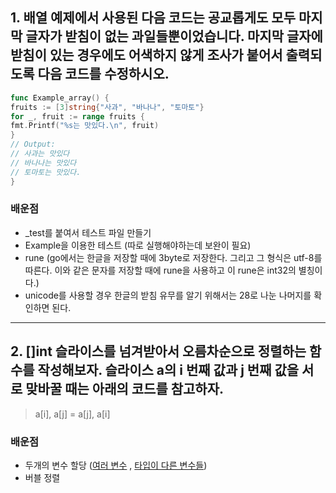 ## 1. 배열 예제에서 사용된 다음 코드는 공교롭게도 모두 마지막 글자가 받침이 없는 과일들뿐이었습니다. 마지막 글자에 받침이 있는 경우에도 어색하지 않게 조사가 붙어서 출력되도록 다음 코드를 수정하시오.

~~~go
func Example_array() {
fruits := [3]string{"사과", "바나나", "토마토"}
for _, fruit := range fruits {
fmt.Printf("%s는 맛있다.\n", fruit)
}
// Output:
// 사과는 맛있다
// 바나나는 맛있다
// 토마토는 맛있다.
}
~~~

### 배운점

- _test를 붙여서 테스트 파일 만들기
- Example을 이용한 테스트 (따로 실행해야하는데 보완이 필요)
- rune (go에서는 한글을 저장할 때에 3byte로 저장한다. 그리고 그 형식은 utf-8를 따른다. 이와 같은 문자를 저장할 때에 rune을 사용하고 이 rune은 int32의 별칭이다.)
- unicode를 사용할 경우 한글의 받침 유무를 알기 위해서는 28로 나눈 나머지를 확인하면 된다.

---

## 2. []int 슬라이스를 넘겨받아서 오름차순으로 정렬하는 함수를 작성해보자. 슬라이스 a의 i 번째 값과 j 번째 값을 서로 맞바꿀 때는 아래의 코드를 참고하자.

> a[i], a[j] = a[j], a[i]

### 배운점

- 두개의 변수 할당 ([여러 변수](https://stackoverflow.com/questions/21071507/can-you-declare-multiple-variables-at-once-in-go)
  , [타입이 다른 변수들](https://stackoverflow.com/questions/45086082/multiple-variables-of-different-types-in-one-line-in-go-without-short-variable))
- 버블 정렬
